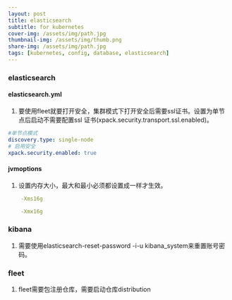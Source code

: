 ```yaml
---
layout: post
title: elasticsearch
subtitle: for kubernetes
cover-img: /assets/img/path.jpg
thumbnail-img: /assets/img/thumb.png
share-img: /assets/img/path.jpg
tags: [kubernetes, config, database, elasticsearch]
---
```

### elasticsearch
#### elasticsearch.yml
1. 要使用fleet就要打开安全，集群模式下打开安全后需要ssl证书。设置为单节点后启动不需要配置ssl 证书(xpack.security.transport.ssl.enabled)。
  ```yaml
  #单节点模式
  discovery.type: single-node
  # 启用安全
  xpack.security.enabled: true
  ```
#### jvmoptions

1. 设置内存大小，最大和最小必须都设置成一样才生效。

```yaml
    -Xms16g

    -Xmx16g
```

### kibana

1. 需要使用elasticsearch-reset-password -i-u kibana_system来重置账号密码。

### fleet

1. fleet需要包注册仓库，需要启动仓库distribution
